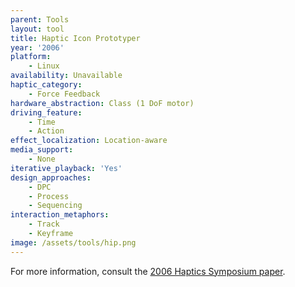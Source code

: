 ```yaml
---
parent: Tools
layout: tool
title: Haptic Icon Prototyper
year: '2006'
platform:
    - Linux
availability: Unavailable
haptic_category:
    - Force Feedback
hardware_abstraction: Class (1 DoF motor)
driving_feature:
    - Time
    - Action
effect_localization: Location-aware
media_support:
    - None
iterative_playback: 'Yes'
design_approaches:
    - DPC
    - Process
    - Sequencing
interaction_metaphors:
    - Track
    - Keyframe
image: /assets/tools/hip.png
---
```

For more information, consult the [2006 Haptics Symposium paper](https://doi.org/10.1109/HAPTIC.2006.1627084).

